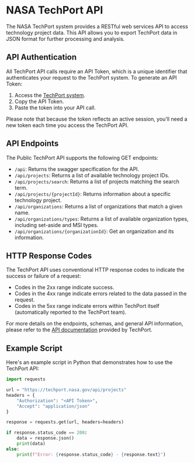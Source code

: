 # NASA TechPort API

The NASA TechPort system provides a RESTful web services API to access technology project data. This API allows you to export TechPort data in JSON format for further processing and analysis.

## API Authentication

All TechPort API calls require an API Token, which is a unique identifier that authenticates your request to the TechPort system. To generate an API Token:

1. Access the [TechPort system](https://techport.nasa.gov/help/articles/api).
2. Copy the API Token.
3. Paste the token into your API call.

Please note that because the token reflects an active session, you’ll need a new token each time you access the TechPort API.

## API Endpoints

The Public TechPort API supports the following GET endpoints:

- `/api`: Returns the swagger specification for the API.
- `/api/projects`: Returns a list of available technology project IDs.
- `/api/projects/search`: Returns a list of projects matching the search term.
- `/api/projects/{projectId}`: Returns information about a specific technology project.
- `/api/organizations`: Returns a list of organizations that match a given name.
- `/api/organizations/types`: Returns a list of available organization types, including set-aside and MSI types.
- `/api/organizations/{organizationId}`: Get an organization and its information.

## HTTP Response Codes

The TechPort API uses conventional HTTP response codes to indicate the success or failure of a request:

- Codes in the 2xx range indicate success.
- Codes in the 4xx range indicate errors related to the data passed in the request.
- Codes in the 5xx range indicate errors within TechPort itself (automatically reported to the TechPort team).

For more details on the endpoints, schemas, and general API information, please refer to the [API documentation](https://techport.nasa.gov/help/articles/api) provided by TechPort.

## Example Script

Here's an example script in Python that demonstrates how to use the TechPort API:

```python
import requests

url = "https://techport.nasa.gov/api/projects"
headers = {
    "Authorization": "<API Token>",
    "Accept": "application/json"
}

response = requests.get(url, headers=headers)

if response.status_code == 200:
    data = response.json()
    print(data)
else:
    print(f"Error: {response.status_code} - {response.text}")
